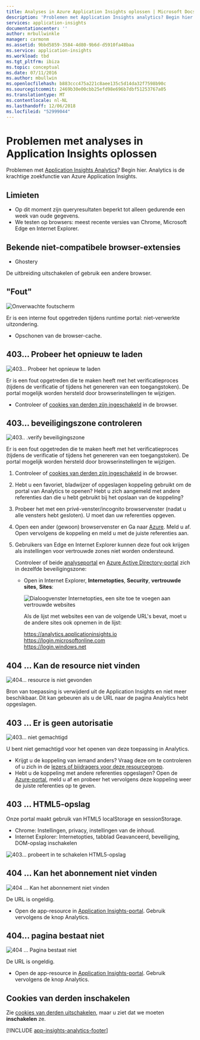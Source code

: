 ```yaml
---
title: Analyses in Azure Application Insights oplossen | Microsoft Docs
description: 'Problemen met Application Insights analytics? Begin hier. '
services: application-insights
documentationcenter: ''
author: mrbullwinkle
manager: carmonm
ms.assetid: 9bbd5859-3584-4d80-9b6d-d5910fa48baa
ms.service: application-insights
ms.workload: tbd
ms.tgt_pltfrm: ibiza
ms.topic: conceptual
ms.date: 07/11/2016
ms.author: mbullwin
ms.openlocfilehash: b883ccc475a221c8aee135c5d14da32f7598b90c
ms.sourcegitcommit: 2469b30e00cbb25efd98e696b7dbf51253767a05
ms.translationtype: MT
ms.contentlocale: nl-NL
ms.lasthandoff: 12/06/2018
ms.locfileid: "52999044"
---
```

# <a name="troubleshoot-analytics-in-application-insights"></a>Problemen met analyses in Application Insights oplossen
Problemen met [Application Insights Analytics](app-insights-analytics.md)? Begin hier. Analytics is de krachtige zoekfunctie van Azure Application Insights.

## <a name="limits"></a>Limieten
* Op dit moment zijn queryresultaten beperkt tot alleen gedurende een week van oude gegevens.
* We testen op browsers: meest recente versies van Chrome, Microsoft Edge en Internet Explorer.

## <a name="known-incompatible-browser-extensions"></a>Bekende niet-compatibele browser-extensies
* Ghostery

De uitbreiding uitschakelen of gebruik een andere browser.

## <a name="e-a"></a> "Fout"
![Onverwachte foutscherm](./media/app-insights-analytics-troubleshooting/010.png)

Er is een interne fout opgetreden tijdens runtime portal: niet-verwerkte uitzondering.

* Opschonen van de browser-cache. 

## <a name="e-b"></a>403... Probeer het opnieuw te laden
![403... Probeer het opnieuw te laden](./media/app-insights-analytics-troubleshooting/020.png)

Er is een fout opgetreden die te maken heeft met het verificatieproces (tijdens de verificatie of tijdens het genereren van een toegangstoken). De portal mogelijk worden hersteld door browserinstellingen te wijzigen.

* Controleer of [cookies van derden zijn ingeschakeld](#cookies) in de browser. 

## <a name="authentication"></a>403... beveiligingszone controleren
![403.. .verify beveiligingszone](./media/app-insights-analytics-troubleshooting/030.png)

Er is een fout opgetreden die te maken heeft met het verificatieproces (tijdens de verificatie of tijdens het genereren van een toegangstoken). De portal mogelijk worden hersteld door browserinstellingen te wijzigen.

1. Controleer of [cookies van derden zijn ingeschakeld](#cookies) in de browser. 
2. Hebt u een favoriet, bladwijzer of opgeslagen koppeling gebruikt om de portal van Analytics te openen? Hebt u zich aangemeld met andere referenties dan die u hebt gebruikt bij het opslaan van de koppeling?
3. Probeer het met een privé-venster/incognito browservenster (nadat u alle vensters hebt gesloten). U moet dan uw referenties opgeven. 
4. Open een ander (gewoon) browservenster en Ga naar [Azure](https://portal.azure.com). Meld u af. Open vervolgens de koppeling en meld u met de juiste referenties aan.
5. Gebruikers van Edge en Internet Explorer kunnen deze fout ook krijgen als instellingen voor vertrouwde zones niet worden ondersteund.
   
    Controleer of beide [analyseportal](https://portal.azure.com) en [Azure Active Directory-portal](https://portal.azure.com) zich in dezelfde beveiligingszone:
   
   * Open in Internet Explorer, **Internetopties**, **Security**, **vertrouwde sites**, **Sites**:
     
     ![Dialoogvenster Internetopties, een site toe te voegen aan vertrouwde websites](./media/app-insights-analytics-troubleshooting/033.png)
     
     Als de lijst met websites een van de volgende URL's bevat, moet u de andere sites ook opnemen in de lijst:
     
     https://analytics.applicationinsights.io<br/>
     https://login.microsoftonline.com<br/>
     https://login.windows.net

## <a name="e-d"></a>404 ... Kan de resource niet vinden
![404... resource is niet gevonden](./media/app-insights-analytics-troubleshooting/040.png)

Bron van toepassing is verwijderd uit de Application Insights en niet meer beschikbaar. Dit kan gebeuren als u de URL naar de pagina Analytics hebt opgeslagen.

## <a name="e-e"></a>403 ... Er is geen autorisatie
![403... niet gemachtigd](./media/app-insights-analytics-troubleshooting/050.png)

U bent niet gemachtigd voor het openen van deze toepassing in Analytics.

* Krijgt u de koppeling van iemand anders? Vraag deze om te controleren of u zich in de [lezers of bijdragers voor deze resourcegroep](app-insights-resources-roles-access-control.md).
* Hebt u de koppeling met andere referenties opgeslagen? Open de [Azure-portal](https://portal.azure.com), meld u af en probeer het vervolgens deze koppeling weer de juiste referenties op te geven.

## <a name="html-storage"></a>403 ... HTML5-opslag
Onze portal maakt gebruik van HTML5 localStorage en sessionStorage.

* Chrome: Instellingen, privacy, instellingen van de inhoud.
* Internet Explorer: Internetopties, tabblad Geavanceerd, beveiliging, DOM-opslag inschakelen

![403... probeert in te schakelen HTML5-opslag](./media/app-insights-analytics-troubleshooting/060.png)

## <a name="e-g"></a>404 ... Kan het abonnement niet vinden
![404 ... Kan het abonnement niet vinden](./media/app-insights-analytics-troubleshooting/070.png)

De URL is ongeldig. 

* Open de app-resource in [Application Insights-portal](https://portal.azure.com). Gebruik vervolgens de knop Analytics.

## <a name="e-h"></a>404... pagina bestaat niet
![404 ... Pagina bestaat niet](./media/app-insights-analytics-troubleshooting/080.png)

De URL is ongeldig.

* Open de app-resource in [Application Insights-portal](https://portal.azure.com). Gebruik vervolgens de knop Analytics.

## <a name="cookies"></a>Cookies van derden inschakelen
  Zie [cookies van derden uitschakelen](https://www.digitalcitizen.life/how-disable-third-party-cookies-all-major-browsers), maar u ziet dat we moeten **inschakelen** ze.


[!INCLUDE [app-insights-analytics-footer](../../includes/app-insights-analytics-footer.md)]

